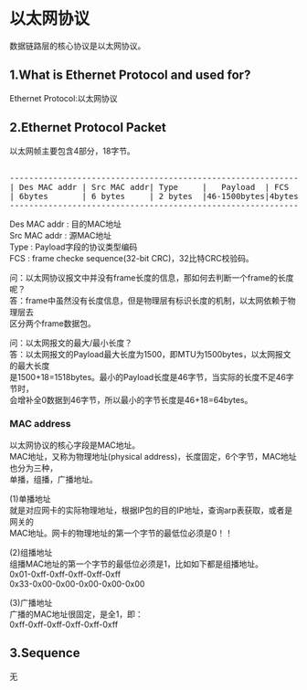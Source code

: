 # 以太网协议    
数据链路层的核心协议是以太网协议。    

## 1.What is Ethernet Protocol and used for?
Ethernet Protocol:以太网协议  
  
## 2.Ethernet Protocol Packet        
以太网帧主要包含4部分，18字节。          
<pre>        
--------------------------------------------------------------        
| Des MAC addr | Src MAC addr| Type     |   Payload  | FCS  |        
| 6bytes       | 6 bytes     | 2 bytes  |46-1500bytes|4bytes|        
--------------------------------------------------------------        
</pre>        
Des MAC addr : 目的MAC地址  
Src MAC addr : 源MAC地址  
Type : Payload字段的协议类型编码        
FCS : frame checke sequence(32-bit CRC)，32比特CRC校验码。        
    
问：以太网协议报文中并没有frame长度的信息，那如何去判断一个frame的长度呢？      
答：frame中虽然没有长度信息，但是物理层有标识长度的机制，以太网依赖于物理层去  
	区分两个frame数据包。      
    
问：以太网报文的最大/最小长度？      
答：以太网报文的Payload最大长度为1500，即MTU为1500bytes，以太网报文的最大长度  
    是1500+18=1518bytes。最小的Payload长度是46字节，当实际的长度不足46字节时，  
	会增补全0数据到46字节，所以最小的字节长度是46+18=64bytes。  
  
### MAC address      
以太网协议的核心字段是MAC地址。        
MAC地址，又称为物理地址(physical address)，长度固定，6个字节，MAC地址也分为三种，      
单播，组播，广播地址。            
          
(1)单播地址    
就是对应网卡的实际物理地址，根据IP包的目的IP地址，查询arp表获取，或者是网关的          
MAC地址。网卡的物理地址的第一个字节的最低位必须是0！！            
          
(2)组播地址         
组播MAC地址的第一个字节的最低位必须是1，比如如下都是组播地址。            
0x01-0xff-0xff-0xff-0xff-0xff            
0x33-0x00-0x00-0x00-0x00-0x00            
          
(3)广播地址    
广播的MAC地址很固定，是全1，即：            
0xff-0xff-0xff-0xff-0xff-0xff            

## 3.Sequence 
无  
